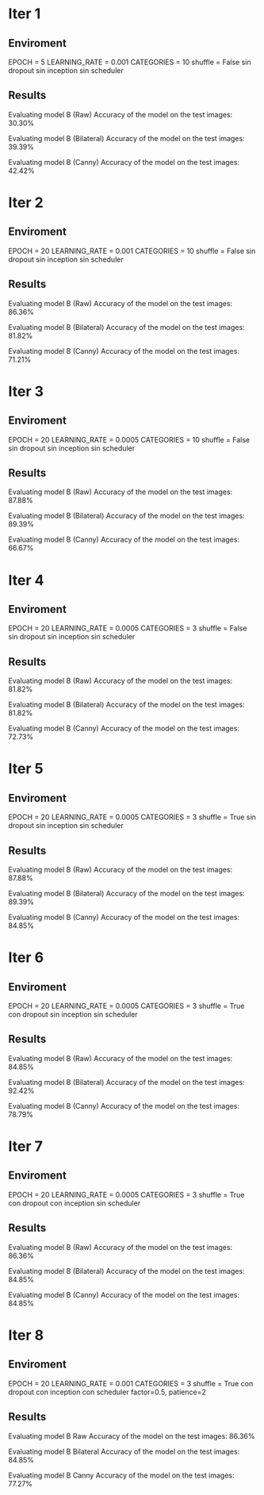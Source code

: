 # Iter 1
## Enviroment
EPOCH = 5
LEARNING_RATE = 0.001
CATEGORIES = 10
shuffle = False
sin dropout
sin inception
sin scheduler
## Results
Evaluating model B (Raw)
Accuracy of the model on the test images: 30.30%

Evaluating model B (Bilateral)
Accuracy of the model on the test images: 39.39%

Evaluating model B (Canny)
Accuracy of the model on the test images: 42.42%


# Iter 2
## Enviroment
EPOCH = 20
LEARNING_RATE = 0.001
CATEGORIES = 10
shuffle = False
sin dropout
sin inception
sin scheduler
## Results
Evaluating model B (Raw)
Accuracy of the model on the test images: 86.36%

Evaluating model B (Bilateral)
Accuracy of the model on the test images: 81.82%

Evaluating model B (Canny)
Accuracy of the model on the test images: 71.21%


# Iter 3
## Enviroment
EPOCH = 20
LEARNING_RATE = 0.0005
CATEGORIES = 10
shuffle = False
sin dropout
sin inception
sin scheduler
## Results
Evaluating model B (Raw)
Accuracy of the model on the test images: 87.88%

Evaluating model B (Bilateral)
Accuracy of the model on the test images: 89.39%

Evaluating model B (Canny)
Accuracy of the model on the test images: 66.67%


# Iter 4
## Enviroment
EPOCH = 20
LEARNING_RATE = 0.0005
CATEGORIES = 3
shuffle = False
sin dropout
sin inception
sin scheduler
## Results
Evaluating model B (Raw)
Accuracy of the model on the test images: 81.82%

Evaluating model B (Bilateral)
Accuracy of the model on the test images: 81.82%

Evaluating model B (Canny)
Accuracy of the model on the test images: 72.73%


# Iter 5
## Enviroment
EPOCH = 20
LEARNING_RATE = 0.0005
CATEGORIES = 3
shuffle = True
sin dropout
sin inception
sin scheduler
## Results
Evaluating model B (Raw)
Accuracy of the model on the test images: 87.88%

Evaluating model B (Bilateral)
Accuracy of the model on the test images: 89.39%

Evaluating model B (Canny)
Accuracy of the model on the test images: 84.85%


# Iter 6
## Enviroment
EPOCH = 20
LEARNING_RATE = 0.0005
CATEGORIES = 3
shuffle = True
con dropout
sin inception
sin scheduler
## Results
Evaluating model B (Raw)
Accuracy of the model on the test images: 84.85%

Evaluating model B (Bilateral)
Accuracy of the model on the test images: 92.42%

Evaluating model B (Canny)
Accuracy of the model on the test images: 78.79%


# Iter 7
## Enviroment
EPOCH = 20
LEARNING_RATE = 0.0005
CATEGORIES = 3
shuffle = True
con dropout
con inception
sin scheduler
## Results
Evaluating model B (Raw)
Accuracy of the model on the test images: 86.36%

Evaluating model B (Bilateral)
Accuracy of the model on the test images: 84.85%

Evaluating model B (Canny)
Accuracy of the model on the test images: 84.85%


# Iter 8
## Enviroment
EPOCH = 20
LEARNING_RATE = 0.001
CATEGORIES = 3
shuffle = True
con dropout
con inception
con scheduler factor=0.5, patience=2
## Results
Evaluating model B Raw
Accuracy of the model on the test images: 86.36%

Evaluating model B Bilateral
Accuracy of the model on the test images: 84.85%

Evaluating model B Canny
Accuracy of the model on the test images: 77.27%